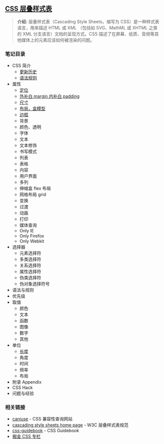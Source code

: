 ## [CSS 层叠样式表](#)
> **介绍:** 层叠样式表（Cascading Style Sheets，缩写为 CSS）是一种样式表语言，用来描述 HTML 或 XML
> （包括如 SVG、MathML 或 XHTML 之类的 XML 分支语言）文档的呈现方式。CSS 描述了在屏幕、纸质、音频等其
> 他媒体上的元素应该如何被渲染的问题。

### 笔记目录

* CSS 简介
  * [更新历史](./contents/history.md)
  * [语法规则](./contents/grammar.md)
* 属性
  * [定位](./contents/position.md)
  * [外补白 margin 内补白 padding](./contents/marginPadding.md)
  * [尺寸](./contents/dimension.md)
  * [布局，盒模型](./contents/boxModel.md)
  * [边框](./contents/border.md)
  * 背景
  * 颜色、透明
  * 字体
  * 文本
  * 文本修饰
  * 书写模式
  * 列表
  * 表格
  * 内容
  * 用户界面
  * 多列
  * 伸缩盒 flex 布局
  * 网格布局 grid
  * 变换
  * 过渡
  * 动画
  * 打印
  * 媒体查询
  * Only IE
  * Only Firefox
  * Only Webkit
* 选择器
  * 元素选择符
  * 多类选择符
  * 关系选择符
  * 属性选择符
  * 伪类选择符
  * 伪对象选择符号
* 语法与规则
* 优先级
* 取值
  * 颜色
  * 文本
  * 函数
  * 图像
  * 数字
  * 其他
* 单位
  * [长度](./contents/units/width.md)
  * 角度
  * 时间
  * 频率
  * 布局
* 附录 Appendix
* CSS Hack
* 问题与经验

### 相关链接
- [caniuse](https://caniuse.com/) - CSS 兼容性查询网站
- [cascading style sheets home page](https://www.w3.org/Style/CSS/#specs) - W3C 层叠样式表规范
- [css-guidebook](https://tsejx.github.io/css-guidebook/) - CSS Guidebook
- [掘金 CSS 专栏](https://juejin.cn/tag/CSS)